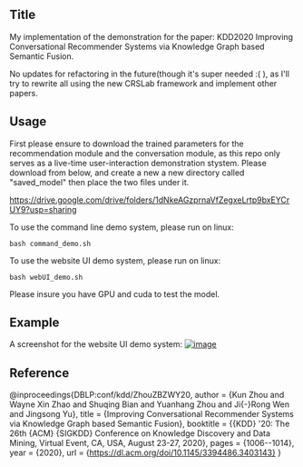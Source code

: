 ## Title
My implementation of the demonstration for the paper: KDD2020 Improving Conversational Recommender Systems via Knowledge Graph based Semantic Fusion.

No updates for refactoring in the future(though it's super needed :( ), as I'll try to rewrite all using the new CRSLab framework and implement other papers.

## Usage
First please ensure to download the trained parameters for the recommendation module and the conversation module, as this repo only serves as a live-time user-interaction demonstration stystem.
Please download from below, and create a new a new directory called "saved_model" then place the two files under it.

https://drive.google.com/drive/folders/1dNkeAGzprnaVfZegxeLrtp9bxEYCrUY9?usp=sharing


To use the command line demo system, please run on linux:
```
bash command_demo.sh
```

To use the website UI demo system, please run on linux:
```
bash webUI_demo.sh
```

Please insure you have GPU and cuda to test the model.

## Example

A screenshot for the website UI demo system:
[![image](https://www.linkpicture.com/q/demo_screenshot.png)](https://www.linkpicture.com/view.php?img=LPic622f59f63d194299234877)


## Reference
@inproceedings{DBLP:conf/kdd/ZhouZBZWY20,
  author    = {Kun Zhou and
               Wayne Xin Zhao and
               Shuqing Bian and
               Yuanhang Zhou and
               Ji{-}Rong Wen and
               Jingsong Yu},
  title     = {Improving Conversational Recommender Systems via Knowledge Graph based
               Semantic Fusion},
  booktitle = {{KDD} '20: The 26th {ACM} {SIGKDD} Conference on Knowledge Discovery
               and Data Mining, Virtual Event, CA, USA, August 23-27, 2020},
  pages     = {1006--1014},
  year      = {2020},
  url       = {https://dl.acm.org/doi/10.1145/3394486.3403143}
}